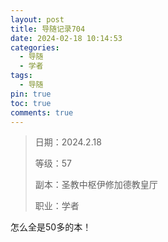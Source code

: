 ```yaml
---
layout: post
title: 导随记录704
date: 2024-02-18 10:14:53
categories:
  - 导随
  - 学者
tags:
  - 导随
pin: true
toc: true
comments: true
---
```

> 日期：2024.2.18
>
> 等级：57
>
> 副本：圣教中枢伊修加德教皇厅
>
> 职业：学者

怎么全是50多的本！